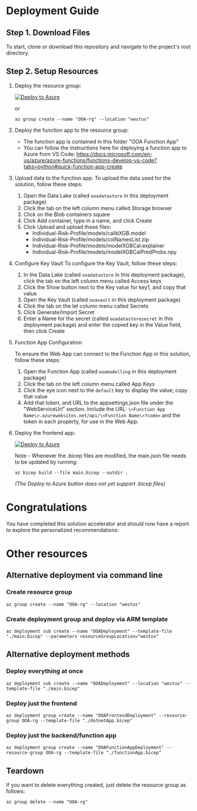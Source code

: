 # Deployment Guide

## Step 1. Download Files
To start, clone or download this repository and navigate to the project's root directory.

## Step 2. Setup Resources
1. Deploy the resource group: 

      [![Deploy to Azure](https://aka.ms/deploytoazurebutton)](https://portal.azure.com/#create/Microsoft.Template/uri/https%3A%2F%2Fraw.githubusercontent.com%2Fnsmaassel%2FOverdose-Prevention-Solution-Accelerator%2Fmain%2resourceGroup.json)

      or 

      <!-- Run using Azure CLI -->
      `az group create --name "OOA-rg" --location "westus"`

1. Deploy the function app to the resource group:
    - The function app is contained in this folder "OOA Function App"
    - You can follow the instructions here for deploying a function app to Azure from VS Code: https://docs.microsoft.com/en-us/azure/azure-functions/functions-develop-vs-code?tabs=python#quick-function-app-create

1. Upload data to the function app:
  To upload the data used for the solution, follow these steps:

    1. Open the Data Lake (called `ooadatastore` in this deployment package)
    1. Click the tab on the left column menu called Storage browser
    1. Click on the Blob containers square
    1. Click Add container, type in a name, and click Create
    1. Click Upload and upload these files:
        - Individual-Risk-Profile/models/calibXGB.model
        - Individual-Risk-Profile/models/colNamesList.zip
        - Individual-Risk-Profile/models/modelXGBCal.explainer
        - Individual-Risk-Profile/models/modelXGBCalPredProbs.npy

1. Configure Key Vault
  To configure the Key Vault, follow these steps:

    1. In the Data Lake (called `ooadatastore` in this deployment package), click the tab on the left column menu called Access keys
    1. Click the Show button next to the Key value for key1, and copy that value
    1. Open the Key Vault (called `ooavault` in this deployment package)
    1. Click the tab on the let column menu called Secrets
    1. Click Generate/Import Secret
    1. Enter a Name for the secret (called `ooadatastoresecret` in this deployment package) and enter the copied key in the Value field, then click Create


1. Function App Configuration

    To ensure the Web App can connect to the Function App in this solution, follow these steps:

      1. Open the Function App (called `ooamodelling` in this deployment package)
      1. Click the tab on the left column menu called App Keys
      1. Click the eye icon next to the `default` key to display the value; copy that value
      1. Add that token, and URL to the appsettings.json file under the "WebServiceUrl" section. Include the URL: `\<Function App Name\>.azurewebsites.net/api/\<Function Name\>?code=` and the token in each property, for use in the Web App.

1. Deploy the frontend app:

      [![Deploy to Azure](https://aka.ms/deploytoazurebutton)](https://portal.azure.com/#create/Microsoft.Template/uri/https%3A%2F%2Fraw.githubusercontent.com%2Fnsmaassel%2FOverdose-Prevention-Solution-Accelerator%2Fmain%2Fmain.json)

    Note - Whenever the .bicep files are modified, the main.json file needs to be updated by running: 
    
    `az bicep build --file main.bicep --outdir .`

    *(The Deploy to Azure button does not yet support .bicep files)*

# Congratulations
You have completed this solution accelerator and should now have a report to explore the personalized recommendations:

# Other resources

## Alternative deployment via command line
### Create resource group
`az group create --name "OOA-rg" --location "westus"`

### Create deployment group and deploy via ARM template
<!-- Resource Group deploy -->
`az deployment sub create --name "OOADeployment" --template-file "./main.bicep" --parameters resourceGroupLocation="westus"`

## Alternative deployment methods
<!-- Subscription deploy -->
### Deploy everything at once
`az deployment sub create --name "OOADeployment" --location "westus" --template-file "./main.bicep"`

### Deploy just the frontend
`az deployment group create --name "OOAFrontendDeployment" --resource-group OOA-rg --template-file "./dotnetApp.bicep"`

### Deploy just the backend/function app
`az deployment group create --name "OOAFunctionAppDeployment" --resource-group OOA-rg --template-file "./functionApp.bicep"`

## Teardown
If you want to delete everything created, just delete the resource group as follows:
<!-- Delete everything -->
`az group delete --name "OOA-rg"`

